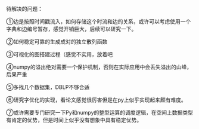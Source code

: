 待解决的问题：

①边是按照时间戳流入，如何存储这个时流和边的关系，或许可以考虑使用一个字典和边编号暂存，感觉开销巨大，后续可以研究一下。

②如何稳定可靠的生成成对的独立散列函数

③可视化的图搭建过程（感觉不实用，放着吧

④numpy的溢出绝对需要一个保护机制，否则在实际应用中会丢失溢出的山峰，后果严重

⑤多找几个数据集，DBLP不够合适

⑥研究字优化的实现，看论文感觉很厉害但是在py上似乎实现起来颇有难度。

⑦或许需要专门研究一下Py和numpy的整型运算的调度逻辑，在空间上数据类型有肯定的优势，但是时间上似乎没有想象中具有稳定优势。